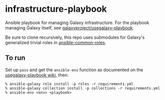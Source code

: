 # infrastructure-playbook

Ansible playbook for managing Galaxy infrastructure. For the playbook managing Galaxy itself, see
[galaxyproject/usegalaxy-playbook](https://github.com/galaxyproject/usegalaxy-playbook/).

Be sure to clone recursively, this repo uses submodules for Galaxy's generalized trivial roles in
[ansible-common-roles](https://github.com/galaxyproject/ansible-common-roles/).

## To run

Set up `pass` and get the `ansible-env` function as documented on the [usegalaxy-playbook
wiki](https://github.com/galaxyproject/usegalaxy-playbook/wiki/Getting-Set-Up-At-TACC), then:

```shell
% ansible-galaxy role install -p roles -r requirements.yml
% ansible-galaxy collection install -p collections -r requirements.yml
% ansible-env <env> <playbook>
```
